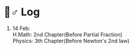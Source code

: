 # 👱♂ Log

1. 14 Feb:\
   H.Math: 2nd Chapter(Before Partial Fraction)\
   Physics: 3th Chapter(Before Newton's 2nd law)
